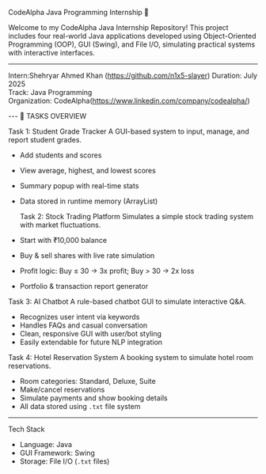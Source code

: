  CodeAlpha Java Programming Internship 🚀

Welcome to my CodeAlpha Java Internship Repository! This project includes four real-world Java applications developed using Object-Oriented Programming (OOP), GUI (Swing), and File I/O, simulating practical systems with interactive interfaces.

---

  Intern:Shehryar Ahmed Khan (https://github.com/n1x5-slayer)
Duration: July 2025  
Track: Java Programming  
Organization: CodeAlpha(https://www.linkedin.com/company/codealpha/)

--- 📌 TASKS OVERVIEW

Task 1: Student Grade Tracker 
A GUI-based system to input, manage, and report student grades.
- Add students and scores
- View average, highest, and lowest scores
- Summary popup with real-time stats
- Data stored in runtime memory (ArrayList)

  Task 2: Stock Trading Platform 
Simulates a simple stock trading system with market fluctuations.
- Start with ₹10,000 balance
- Buy & sell shares with live rate simulation
- Profit logic: Buy ≤ 30 → 3x profit; Buy > 30 → 2x loss
- Portfolio & transaction report generator

 Task 3: AI Chatbot 
A rule-based chatbot GUI to simulate interactive Q&A.
- Recognizes user intent via keywords
- Handles FAQs and casual conversation
- Clean, responsive GUI with user/bot styling
- Easily extendable for future NLP integration

 Task 4: Hotel Reservation System 
A booking system to simulate hotel room reservations.
- Room categories: Standard, Deluxe, Suite
- Make/cancel reservations
- Simulate payments and show booking details
- All data stored using `.txt` file system

---
 Tech Stack
- Language: Java  
- GUI Framework: Swing  
- Storage: File I/O (`.txt` files)  

